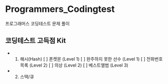 # Programmers_Codingtest
프로그래머스 코딩테스트 문제 풀이

## 코딩테스트 고득점 Kit
- 01. 해시(Hash)
[ ] 폰켓몬 (Level 1)
[ ] 완주하지 못한 선수 (Level 1)
[ ] 전화번호 목록 (Level 2)
[ ] 의상 (Level 2)
[ ] 베스트앨범 (Level 3)

- 02. 스택/큐


